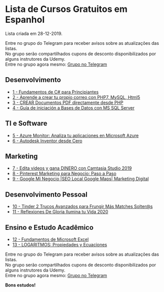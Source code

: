 # Lista de Cursos Gratuitos em Espanhol

Lista criada em 28-12-2019.

Entre no grupo do Telegram para receber avisos sobre as atualizações das listas.  
No grupo serão compartilhados cupons de desconto disponibilizados por alguns instrutores da Udemy.  
Entre no grupo agora mesmo: [Grupo no Telegram](http://bit.ly/2UvKbVX)


## Desenvolvimento
 - [ 1 - Fundamentos de C# para Principiantes](https://www.udemy.com/course/c-sharp-para-principiantes/?deal_code=UDEAFFTY1219&ranMID=39197&ranEAID=FYTGsFWqJEA&ranSiteID=FYTGsFWqJEA-gz_7pBI3wSxCXl7g2y1kmQ&LSNPUBID=FYTGsFWqJEA)
 - [ 2 - Aprende a crear tu propio correo con PHP7, MySQL, Html5](https://www.udemy.com/course/php-mail/?deal_code=UDEAFFTY1219&ranMID=39197&ranEAID=FYTGsFWqJEA&ranSiteID=FYTGsFWqJEA-gz_7pBI3wSxCXl7g2y1kmQ&LSNPUBID=FYTGsFWqJEA)
 - [ 3 - CREAR Documentos PDF directamente desde PHP](https://www.udemy.com/course/reportes-pdf-con-php/?deal_code=UDEAFFTY1219&ranMID=39197&ranEAID=FYTGsFWqJEA&ranSiteID=FYTGsFWqJEA-gz_7pBI3wSxCXl7g2y1kmQ&LSNPUBID=FYTGsFWqJEA)
 - [ 4 - Guía de iniciación a Bases de Datos con MS SQL Server](https://www.udemy.com/course/guia-de-iniciacion-a-bases-de-datos-con-ms-sql-server/?deal_code=UDEAFFTY1219&ranMID=39197&ranEAID=FYTGsFWqJEA&ranSiteID=FYTGsFWqJEA-gz_7pBI3wSxCXl7g2y1kmQ&LSNPUBID=FYTGsFWqJEA)


## TI e Software
 - [ 5 - Azure Monitor: Analiza tu aplicaciones en Microsoft Azure](https://www.udemy.com/course/azure-monitor/?deal_code=UDEAFFTY1219&ranMID=39197&ranEAID=FYTGsFWqJEA&ranSiteID=FYTGsFWqJEA-gz_7pBI3wSxCXl7g2y1kmQ&LSNPUBID=FYTGsFWqJEA)
 - [ 6 - Autodesk Inventor desde Cero](https://www.udemy.com/course/autodesk-inventor-desde-cero/?deal_code=UDEAFFTY1219&ranMID=39197&ranEAID=FYTGsFWqJEA&ranSiteID=FYTGsFWqJEA-gz_7pBI3wSxCXl7g2y1kmQ&LSNPUBID=FYTGsFWqJEA)


## Marketing
 - [ 7 - Edita videos y gana DINERO con Camtasia Studio 2019](https://www.udemy.com/course/gana-dinero-con-camtasia-studio-2019/?deal_code=UDEAFFTY1219&ranMID=39197&ranEAID=FYTGsFWqJEA&ranSiteID=FYTGsFWqJEA-gz_7pBI3wSxCXl7g2y1kmQ&LSNPUBID=FYTGsFWqJEA)
 - [ 8 - Pinterest Marketing para Negocio: Paso a Paso](https://www.udemy.com/course/pinterest-marketing-para-negocio/?deal_code=UDEAFFTY1219&ranMID=39197&ranEAID=FYTGsFWqJEA&ranSiteID=FYTGsFWqJEA-gz_7pBI3wSxCXl7g2y1kmQ&LSNPUBID=FYTGsFWqJEA)
 - [ 9 - Google Mi Negocio |SEO Local Google Maps| Marketing Digital](https://www.udemy.com/course/google-my-business-seo-local-google-maps-marketing-digital/?deal_code=UDEAFFTY1219&ranMID=39197&ranEAID=FYTGsFWqJEA&ranSiteID=FYTGsFWqJEA-gz_7pBI3wSxCXl7g2y1kmQ&LSNPUBID=FYTGsFWqJEA)


## Desenvolvimento Pessoal
 - [ 10 - Tinder 2 Trucos Avanzados para Frungir Más Matches Solter@s](https://www.udemy.com/course/tinder-trucos-frungir-mas-matches-solteros-ligar-citas-sexo-seducir/?deal_code=UDEAFFTY1219&ranMID=39197&ranEAID=FYTGsFWqJEA&ranSiteID=FYTGsFWqJEA-gz_7pBI3wSxCXl7g2y1kmQ&LSNPUBID=FYTGsFWqJEA)
 - [ 11 - Reflexiones De Gloria Ilumina tu Vida 2020](https://www.udemy.com/course/reflexiones-de-gloria-ilumina-tu-vida-2020/?deal_code=UDEAFFTY1219&ranMID=39197&ranEAID=FYTGsFWqJEA&ranSiteID=FYTGsFWqJEA-gz_7pBI3wSxCXl7g2y1kmQ&LSNPUBID=FYTGsFWqJEA)


## Ensino e Estudo Acadêmico
 - [ 12 - Fundamentos de Microsoft Excel](https://www.udemy.com/course/fundamentos-de-microsoft-excel/?deal_code=UDEAFFTY1219&ranMID=39197&ranEAID=FYTGsFWqJEA&ranSiteID=FYTGsFWqJEA-gz_7pBI3wSxCXl7g2y1kmQ&LSNPUBID=FYTGsFWqJEA)
 - [ 13 - LOGARITMOS: Propiedades y Ecuaciones](https://www.udemy.com/course/logaritmos-definicion-y-propiedades/?deal_code=UDEAFFTY1219&ranMID=39197&ranEAID=FYTGsFWqJEA&ranSiteID=FYTGsFWqJEA-gz_7pBI3wSxCXl7g2y1kmQ&LSNPUBID=FYTGsFWqJEA)


Entre no grupo do Telegram para receber avisos sobre as atualizações das listas.  
No grupo serão compartilhados cupons de desconto disponibilizados por alguns instrutores da Udemy.  
Entre no grupo agora mesmo: [Grupo no Telegram](http://bit.ly/2UvKbVX)


**Bons estudos!**
